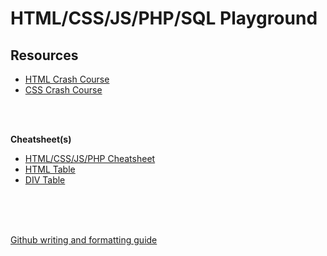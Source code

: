# HTML/CSS/JS/PHP/SQL Playground

## Resources

* [HTML Crash Course](https://www.youtube.com/watch?v=UB1O30fR-EE)
* [CSS Crash Course](https://www.youtube.com/watch?v=yfoY53QXEnI)

</br>
</br>

**Cheatsheet(s)**

* [HTML/CSS/JS/PHP Cheatsheet](https://htmlcheatsheet.com/)
* [HTML Table](https://htmltable.com/)
* [DIV Table](https://divtable.com/)

</br>
</br>
</br>

[Github writing and formatting guide](https://docs.github.com/en/get-started/writing-on-github/getting-started-with-writing-and-formatting-on-github/basic-writing-and-formatting-syntax)